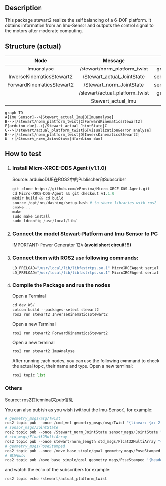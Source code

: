 ## Description

This package stewart2 realize the self balancing of a 6-DOF platform. It obtains information from an Imu-Sensor and outputs the control signal to the motors after moderate computing.

## Structure (actual)

|           Node            |            Message             |        Message Type         |
| :-----------------------: | :----------------------------: | :-------------------------: |
|        Imuanalyse         |  /stewart/norm_platform_twist  |   geometry_msgs/msg/Twist   |
| InverseKinematicsStewart2 |   /Stewart_actual_JointState   | sensor_msgs/msg/joint_state |
| ForwardKinematicsStewart2 |    /Stewart_norm_JointState    | sensor_msgs/msg/joint_state |
|                           | /stewart/actual_platform_twist |   geometry_msgs/msg/Twist   |
|                           |       Stewart_actual_Imu       |     sensor_msgs/msg/imu     |

```mermaid
graph TD
A[Imu Sensor]-->|Stewart_actual_Imu|B[Imuanalyse]
B-->|/stewart/norm_platform_twist|C[ForwardKinematicsStewart2]
F[arduino due]-->|/Stewart_actual_JointState|C
C-->|/stewart/actual_platform_twist|G[visualization&error analyse]
B-->|/stewart/norm_platform_twist|D[InversKinematicsStewart2]
D-->|/Stewart_norm_JointState|H[arduino due]

```



## How to test

1. ### Install Micro-XRCE-DDS Agent (v1.1.0) 		

   Source: arduinoDUE在ROS2中的Publischer和Subscriber

   ```python
   git clone https://github.com/eProsima/Micro-XRCE-DDS-Agent.git
   cd Micro-XRCE-DDS-Agent && git checkout v1.1.0
   mkdir build && cd build
   source /opt/ros/dashing/setup.bash # to share libraries with ros2
   cmake ..
   make
   sudo make install
   sudo ldconfig /usr/local/lib/
   ```

   

2. ### Connect the model Stewart-Platform and Imu-Sensor to PC

   IMPORTANT:  Power Generator 12V	 **(avoid short circuit !!!)**

   

3. ### Connect them with ROS2 use following commands:

   ```python
   LD_PRELOAD="/usr/local/lib/libfastrtps.so.1" MicroXRCEAgent serial --dev /dev/ttyACM0 -b 115200
   LD_PRELOAD="/usr/local/lib/libfastrtps.so.1" MicroXRCEAgent serial --dev /dev/ttyACM1 -b 115200
   ```

   

4. ### Compile the Package and run the nodes

   Open a Terminal

   ```python
   cd dev_WS/
   colcon build --packages-select stewart2
   ros2 run stewart2 InverseKinematicsStewart2
   ```

   Open a new Terminal

   ```python
   ros2 run stewart2 ForwardKinematicsStewart2
   ```

   Open a new terminal

   ```python
   ros2 run stewart2 ImuAnalyse
   ```

   After running each nodes, you can use the following command to check the actual topic, their name and type. Open a new terminal:

   ```python
   ros2 topic list
   ```

   

### Others 

Source: ros2在terminal来pub信息

You can also publish as you wish (without the Imu-Sensor), for example:

```python
# geometry_msgs/msg/Twist
ros2 topic pub --once /cmd_vel geometry_msgs/msg/Twist "{linear: {x: 2.0, y: 0.0, z: 0.0}, angular: {x: 0.0, y: 0.0, z: 1.8}}"
# sonsor_msgs/JointState
ros2 topic pub --once /Stewart_norm_JointState sensor_msgs/JointState "{header: {stamp: {sec: 0, nanosec: 0}, frame_id: ""}, name: ["art1"], position: [150.0,5.0], velocity: [0.0], effort: [0.0]}"
# std_msgs/Float32MultiArray
ros2 topic pub --once stewart/norm_length std_msgs/Float32MultiArray "{layout: {dim: [{label: '', size: 0, stride: 0}], data_offset: 0}, data: [64, 64,64,64,64,64]}"
# geometry_msgs/PoseStamped
ros2 topic pub --once /move_base_simple/goal geometry_msgs/PoseStamped '{header: {stamp: {sec: 0, nanosec: 0}, frame_id: "map"}, pose: {position: {x: 1.0, y: 0.0, z: 0.0}, orientation: {w: 1.0}}}'
# 循环pub:
ros2 topic pub /move_base_simple/goal geometry_msgs/PoseStamped '{header: {stamp: {sec: 0, nanosec: 0}, frame_id: "map"}, pose: {position: {x: 1.0, y: 0.0, z: 0.0}, orientation: {w: 1.0}}}'

```

and watch the echo of the subscribers for example:

```python
ros2 topic echo /stewart/actual_platform_twist
```